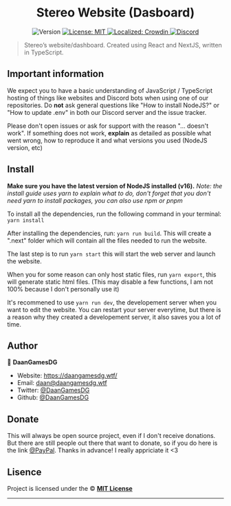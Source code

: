 <h1 align="center">Stereo Website (Dasboard)</h1>
<p align="center">
  <img alt="Version" src="https://img.shields.io/badge/version-2.0.0-blue.svg" />
  <a href="/" target="_blank">
    <img alt="License: MIT" src="https://img.shields.io/badge/License-MIT-yellow.svg" />
  </a>
  <a href="https://translate.stereo-bot.tk/project/stereo" target="_blank">
    <img alt="Localized: Crowdin" src="https://badges.crowdin.net/stereo/localized.svg" />
  </a>
    <a href="https://stereo-bot.tk/discord" target="_blank">
    <img alt="Discord" src="https://img.shields.io/badge/-Discord-5865F2?logo=discord&logoColor=fff" />
  </a>
</p>

> Stereo’s website/dashboard. Created using React and NextJS, written in TypeScript.

## Important information

We expect you to have a basic understanding of JavaScript / TypeScript hosting of things like websites and Discord bots when using one of our repositories. Do **not** ask general questions like "How to install NodeJS?" or "How to update .env" in both our Discord server and the issue tracker.

Please don't open issues or ask for support with the reason "... doesn't work". If something does not work, **explain** as detailed as possible what went wrong, how to reproduce it and what versions you used (NodeJS version, etc)

## Install

**Make sure you have the latest version of NodeJS installed (v16).**
_Note: the install guide uses yarn to explain what to do, don't forget that you don't need yarn to install packages, you can also use npm or pnpm_

To install all the dependencies, run the following command in your terminal: `yarn install`

After installing the dependencies, run: `yarn run build`. This will create a ".next" folder which will contain all the files needed to run the website.

The last step is to run `yarn start` this will start the web server and launch the website.

When you for some reason can only host static files, run `yarn export`, this will generate static html files. (This may disable a few functions, I am not 100% because I don't personally use it)

It's recommened to use `yarn run dev`, the developement server when you want to edit the website. You can restart your server everytime, but there is a reason why they created a developement server, it also saves you a lot of time.

## Author

👤 **DaanGamesDG**

- Website: https://daangamesdg.wtf/
- Email: <daan@daangamesdg.wtf>
- Twitter: [@DaanGamesDG](https://twitter.com/DaanGamesDG)
- Github: [@DaanGamesDG](https://github.com/DaanGamesDG)

## Donate

This will always be open source project, even if I don't receive donations. But there are still people out there that want to donate, so if you do here is the link [@PayPal](https://paypal.me/daangamesdg). Thanks in advance! I really appriciate it <3

## Lisence

Project is licensed under the © [**MIT License**](/LICENSE)

---
